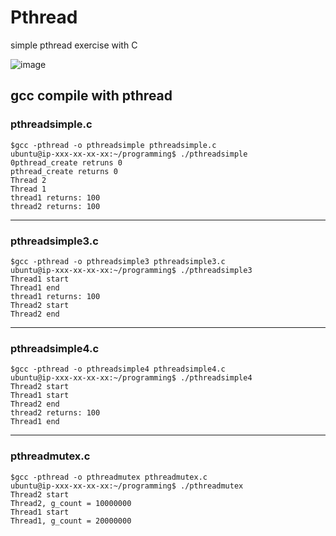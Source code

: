 # Pthread
simple pthread exercise with C

![image](https://user-images.githubusercontent.com/86057499/149612129-93dacaee-8199-4017-8506-63afef6a011a.png)

## gcc compile with pthread
### pthreadsimple.c
```
$gcc -pthread -o pthreadsimple pthreadsimple.c
ubuntu@ip-xxx-xx-xx-xx:~/programming$ ./pthreadsimple
0pthread_create retruns 0
pthread_create returns 0
Thread 2
Thread 1
thread1 returns: 100
thread2 returns: 100

````
_____________________________________

### pthreadsimple3.c

```
$gcc -pthread -o pthreadsimple3 pthreadsimple3.c
ubuntu@ip-xxx-xx-xx-xx:~/programming$ ./pthreadsimple3
Thread1 start
Thread1 end
thread1 returns: 100
Thread2 start
Thread2 end

````
_____________________________________

### pthreadsimple4.c
```
$gcc -pthread -o pthreadsimple4 pthreadsimple4.c
ubuntu@ip-xxx-xx-xx-xx:~/programming$ ./pthreadsimple4
Thread2 start
Thread1 start
Thread2 end
thread2 returns: 100
Thread1 end

````
_____________________________________

### pthreadmutex.c
```
$gcc -pthread -o pthreadmutex pthreadmutex.c
ubuntu@ip-xxx-xx-xx-xx:~/programming$ ./pthreadmutex
Thread2 start
Thread2, g_count = 10000000
Thread1 start
Thread1, g_count = 20000000

````
